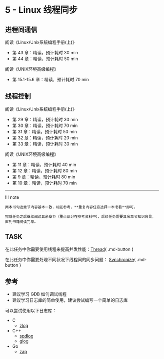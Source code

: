 # 5 - Linux 线程同步

## 进程间通信

阅读《Linux/Unix系统编程手册(上)》

- 第 43 章：精读，预计耗时 30 min
- 第 44 章：精读，预计耗时 50 min

阅读《UNIX环境高级编程》

- 第 15.1-15.6 章：精读，预计耗时 70 min

## 线程控制

阅读《Linux/Unix系统编程手册(上)》

- 第 29 章：精读，预计耗时 30 min
- 第 30 章：精读，预计耗时 70 min
- 第 31 章：精读，预计耗时 50 min
- 第 32 章：精读，预计耗时 20 min
- 第 33 章：精读，预计耗时 30 min

阅读《UNIX环境高级编程》

- 第 11 章：精读，预计耗时 40 min
- 第 12 章：精读，预计耗时 80 min
- 第 9 章：精读，预计耗时 80 min
- 第 10 章：精读，预计耗时 70 min

---

!!! note

    两本书勾选章节内容基本一致，相互参考，**重复内容任意选择一本书看**即可。
    
    完成任务之后继续阅读其余章节（重点部分在参考资料中），后续任务需要其余章节知识背景，直到书籍阅读完毕。

## TASK

在此任务中你需要使用线程来提高并发性能：[Thread](../project/thread.md){ .md-button }

在此任务中你需要处理不同状况下线程间的同步问题： [Synchronize](../project/synchronize.md){ .md-button }


## 参考

- 建议学习 GDB 如何调试线程
- 建议学习日志库的简单使用，建议尝试编写一个简单的日志库

可以尝试使用以下日志库：

- C
    - [zlog](http://hardysimpson.github.com/zlog)
- C++
    - [spdlog](https://github.com/gabime/spdlog)
    - [glog](https://github.com/google/glog)
- Go
    - [zap](https://github.com/uber-go/zap)